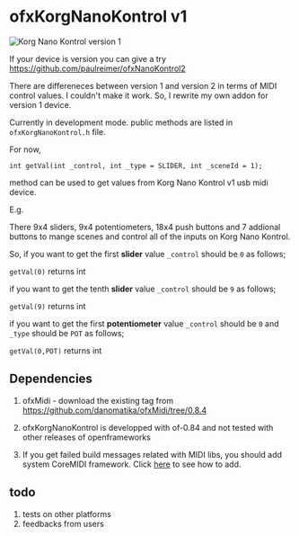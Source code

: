 ofxKorgNanoKontrol v1
================
![Korg Nano Kontrol version 1](http://www.mslinn.com/sites/mike/studio/instruments/Korg/nano/nanoKontrol/nanokontrolb.gif)

If your device is version you can give a try <https://github.com/paulreimer/ofxNanoKontrol2> 

There are differeneces between version 1 and version 2 in terms of MIDI control values. I couldn't make it work. So, I rewrite my own addon for version 1 device.

Currently in development mode. public methods are listed in `ofxKorgNanoKontrol.h` file.

For now, 

`int getVal(int _control, int _type = SLIDER, int _sceneId = 1);` 

method can be used to get values from Korg Nano Kontrol v1 usb midi device.


E.g. 

There 9x4 sliders, 9x4 potentiometers, 18x4 push buttons and 7 addional buttons to mange scenes and control all of the inputs on Korg Nano Kontrol. 

So, if you want to get the first **slider** value 
`_control` should be `0` as follows;

`getVal(0)` returns int

if you want to get the tenth **slider** value 
`_control` should be `9` as follows;

`getVal(9)` returns int

if you want to get the first **potentiometer** value 
`_control` should be `0` and `_type` should be `POT` as follows;

`getVal(0,POT)` returns int

Dependencies
--------
1. ofxMidi - download the existing tag from <https://github.com/danomatika/ofxMidi/tree/0.8.4>

2. ofxKorgNanoKontrol is developped with of-0.84 and not tested with other releases of openframeworks

3. If you get failed build messages related with MIDI libs, you should add system CoreMIDI framework. Click [here](https://vimeo.com/124147456) to see how to add.

todo
-------------
1. tests on other platforms
2. feedbacks from users

